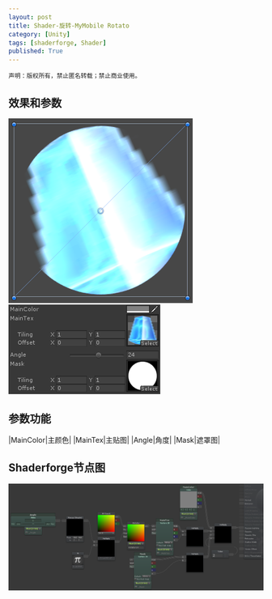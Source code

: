 ```yaml
---
layout: post
title: Shader-旋转-MyMobile Rotato
category: [Unity]
tags: [shaderforge, Shader]
published: True
---
```



`声明：版权所有，禁止匿名转载；禁止商业使用。`


## 效果和参数 ##

<left>
	<img src="/public/img/Shader-旋转/1.png">
	<img src="/public/img/Shader-旋转/2.png">
	</left>

	
## 参数功能 ##

|MainColor|主颜色|
|MainTex|主贴图|
|Angle|角度|
|Mask|遮罩图|


## Shaderforge节点图 ##

<left>
	<img src="/public/img/Shader-旋转/节点图.png">
	</left>
